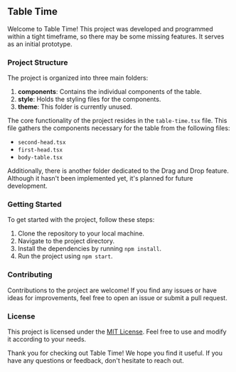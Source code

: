 ## Table Time

Welcome to Table Time! This project was developed and programmed within a tight timeframe, so there may be some missing features. It serves as an initial prototype.

### Project Structure

The project is organized into three main folders:

1. **components**: Contains the individual components of the table.
2. **style**: Holds the styling files for the components.
3. **theme**: This folder is currently unused.

The core functionality of the project resides in the `table-time.tsx` file. This file gathers the components necessary for the table from the following files:

- `second-head.tsx`
- `first-head.tsx`
- `body-table.tsx`

Additionally, there is another folder dedicated to the Drag and Drop feature. Although it hasn't been implemented yet, it's planned for future development.

### Getting Started

To get started with the project, follow these steps:

1. Clone the repository to your local machine.
2. Navigate to the project directory.
3. Install the dependencies by running `npm install`.
4. Run the project using `npm start`.

### Contributing

Contributions to the project are welcome! If you find any issues or have ideas for improvements, feel free to open an issue or submit a pull request.

### License

This project is licensed under the [MIT License](LICENSE). Feel free to use and modify it according to your needs.

Thank you for checking out Table Time! We hope you find it useful. If you have any questions or feedback, don't hesitate to reach out.